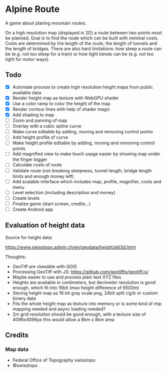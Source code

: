 # Alpine Route

A game about planing mountain routes. 

On a high resolution map (displayed in 2D) a route between two points must be planned. Goal is to find the route which can be built with minimal costs. Costs are determined by the length of the route, the length of tunnels and the length of bridges. There are also hard limitations: how steep a route can be (e.g. not too steep for a train) or how tight bends can be (e.g. not too tight for motor ways).

## Todo

- [X] Automate process to create high resolution height maps from public available data
- [X] Render height map as texture with WebGPU shader
- [X] Use a color ramp to color the height of the map
- [X] Render contour lines with help of shader magic
- [X] Add shading to map
- [ ] Zoom and panning of map
- [ ] Overlay with a cubic spline curve
- [ ] Make curve editable by adding, moving and removing control points
- [ ] Add height profile of curve
- [ ] Make height profile editable by adding, moving and removing control points
- [ ] Add magnified view to make touch usage easier by showing map under the finger bigger
- [ ] Calculate costs of route
- [ ] Validate route (not breaking steepness, tunnel length, bridge length limits and enough money left)
- [ ] Add scalable interface which includes map, profile, magnifier, costs and menu
- [ ] Level selection (including description and money)
- [ ] Create levels
- [ ] Finalize game (start screen, credits...)
- [ ] Create Android app

## Evaluation of height data

Source for height data:

https://www.swisstopo.admin.ch/en/geodata/height/alti3d.html

Thoughts:
- GeoTiff are viewable with QGIS
- Processing GeoTiff with JS: https://github.com/geotiffjs/geotiff.js/
- Maybe easier to use and process plain text XYZ files 
- Heights are available in centimeters, but decimeter resolution is good enough, which fit into 16bit (max height difference of 6500m)
- Storing height map as 16 bit gray scale png, 24bit split r/g/b or custom binary data
- Fits the whole height map as texture into memory or is some kind of mip mapping needed and async loading needed?
- 2m grid resolution should be good enough, with a texture size of 4096x4096px this would allow a 8km x 8km area

## Credits

### Map data

- Federal Office of Topography swisstopo
- ©swisstopo